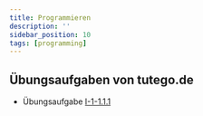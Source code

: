 ```yaml
---
title: Programmieren
description: ''
sidebar_position: 10
tags: [programming]
---
```


## Übungsaufgaben von tutego.de

- Übungsaufgabe [I-1-1.1.1](https://tutego.de/javabuch/aufgaben/intro.html#_java_programme_portieren)
